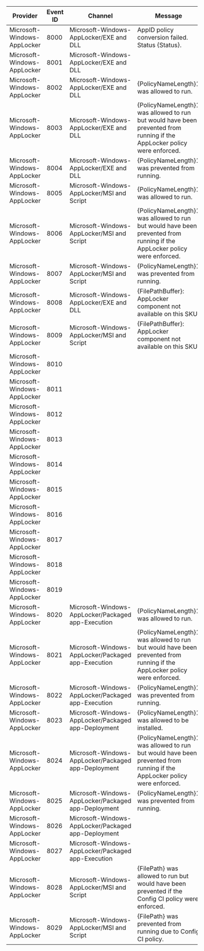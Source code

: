 Provider                     |  Event ID  |  Channel                                              |  Message
-----------------------------|------------|-------------------------------------------------------|--------------------------------------------------------------------------------------------------------------------------
Microsoft-Windows-AppLocker  |  8000      |  Microsoft-Windows-AppLocker/EXE and DLL              |  AppID policy conversion failed. Status {Status}.
Microsoft-Windows-AppLocker  |  8001      |  Microsoft-Windows-AppLocker/EXE and DLL              |
Microsoft-Windows-AppLocker  |  8002      |  Microsoft-Windows-AppLocker/EXE and DLL              |  {PolicyNameLength}1 was allowed to run.
Microsoft-Windows-AppLocker  |  8003      |  Microsoft-Windows-AppLocker/EXE and DLL              |  {PolicyNameLength}1 was allowed to run but would have been prevented from running if the AppLocker policy were enforced.
Microsoft-Windows-AppLocker  |  8004      |  Microsoft-Windows-AppLocker/EXE and DLL              |  {PolicyNameLength}1 was prevented from running.
Microsoft-Windows-AppLocker  |  8005      |  Microsoft-Windows-AppLocker/MSI and Script           |  {PolicyNameLength}1 was allowed to run.
Microsoft-Windows-AppLocker  |  8006      |  Microsoft-Windows-AppLocker/MSI and Script           |  {PolicyNameLength}1 was allowed to run but would have been prevented from running if the AppLocker policy were enforced.
Microsoft-Windows-AppLocker  |  8007      |  Microsoft-Windows-AppLocker/MSI and Script           |  {PolicyNameLength}1 was prevented from running.
Microsoft-Windows-AppLocker  |  8008      |  Microsoft-Windows-AppLocker/EXE and DLL              |  {FilePathBuffer}: AppLocker component not available on this SKU.
Microsoft-Windows-AppLocker  |  8009      |  Microsoft-Windows-AppLocker/MSI and Script           |  {FilePathBuffer}: AppLocker component not available on this SKU.
Microsoft-Windows-AppLocker  |  8010      |                                                       |
Microsoft-Windows-AppLocker  |  8011      |                                                       |
Microsoft-Windows-AppLocker  |  8012      |                                                       |
Microsoft-Windows-AppLocker  |  8013      |                                                       |
Microsoft-Windows-AppLocker  |  8014      |                                                       |
Microsoft-Windows-AppLocker  |  8015      |                                                       |
Microsoft-Windows-AppLocker  |  8016      |                                                       |
Microsoft-Windows-AppLocker  |  8017      |                                                       |
Microsoft-Windows-AppLocker  |  8018      |                                                       |
Microsoft-Windows-AppLocker  |  8019      |                                                       |
Microsoft-Windows-AppLocker  |  8020      |  Microsoft-Windows-AppLocker/Packaged app-Execution   |  {PolicyNameLength}1 was allowed to run.
Microsoft-Windows-AppLocker  |  8021      |  Microsoft-Windows-AppLocker/Packaged app-Execution   |  {PolicyNameLength}1 was allowed to run but would have been prevented from running if the AppLocker policy were enforced.
Microsoft-Windows-AppLocker  |  8022      |  Microsoft-Windows-AppLocker/Packaged app-Execution   |  {PolicyNameLength}1 was prevented from running.
Microsoft-Windows-AppLocker  |  8023      |  Microsoft-Windows-AppLocker/Packaged app-Deployment  |  {PolicyNameLength}1 was allowed to be installed.
Microsoft-Windows-AppLocker  |  8024      |  Microsoft-Windows-AppLocker/Packaged app-Deployment  |  {PolicyNameLength}1 was allowed to run but would have been prevented from running if the AppLocker policy were enforced.
Microsoft-Windows-AppLocker  |  8025      |  Microsoft-Windows-AppLocker/Packaged app-Deployment  |  {PolicyNameLength}1 was prevented from running.
Microsoft-Windows-AppLocker  |  8026      |  Microsoft-Windows-AppLocker/Packaged app-Deployment  |
Microsoft-Windows-AppLocker  |  8027      |  Microsoft-Windows-AppLocker/Packaged app-Execution   |
Microsoft-Windows-AppLocker  |  8028      |  Microsoft-Windows-AppLocker/MSI and Script           |  {FilePath} was allowed to run but would have been prevented if the Config CI policy were enforced.
Microsoft-Windows-AppLocker  |  8029      |  Microsoft-Windows-AppLocker/MSI and Script           |  {FilePath} was prevented from running due to Config CI policy.